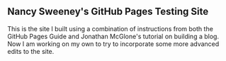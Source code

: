 ## Nancy Sweeney's GitHub Pages Testing Site

This is the site I built using a combination of instructions from both the GitHub Pages Guide and Jonathan McGlone's tutorial on building a blog. 
Now I am working on my own to try to incorporate some more advanced edits to the site.
